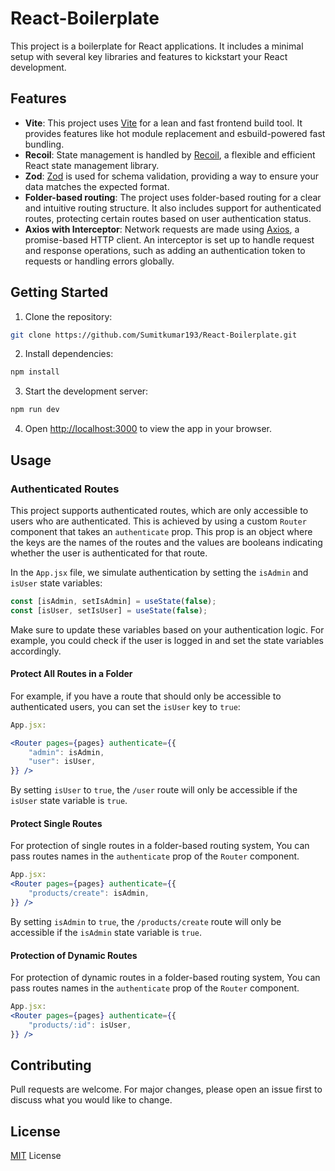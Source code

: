 # React-Boilerplate

This project is a boilerplate for React applications. It includes a minimal setup with several key libraries and features to kickstart your React development.

## Features

- **Vite**: This project uses [Vite](https://vitejs.dev/) for a lean and fast frontend build tool. It provides features like hot module replacement and esbuild-powered fast bundling.
- **Recoil**: State management is handled by [Recoil](https://recoiljs.org/), a flexible and efficient React state management library.
- **Zod**: [Zod](https://github.com/colinhacks/zod) is used for schema validation, providing a way to ensure your data matches the expected format.
- **Folder-based routing**: The project uses folder-based routing for a clear and intuitive routing structure. It also includes support for authenticated routes, protecting certain routes based on user authentication status.
- **Axios with Interceptor**: Network requests are made using [Axios](https://github.com/axios/axios), a promise-based HTTP client. An interceptor is set up to handle request and response operations, such as adding an authentication token to requests or handling errors globally.

## Getting Started

1. Clone the repository:

```bash
git clone https://github.com/Sumitkumar193/React-Boilerplate.git
```

2. Install dependencies:

```bash
npm install
```

3. Start the development server:

```bash
npm run dev
```

4. Open [http://localhost:3000](http://localhost:3000) to view the app in your browser.

## Usage

### Authenticated Routes

This project supports authenticated routes, which are only accessible to users who are authenticated. This is achieved by using a custom `Router` component that takes an `authenticate` prop. This prop is an object where the keys are the names of the routes and the values are booleans indicating whether the user is authenticated for that route.

In the `App.jsx` file, we simulate authentication by setting the `isAdmin` and `isUser` state variables:

```jsx
const [isAdmin, setIsAdmin] = useState(false);
const [isUser, setIsUser] = useState(false);
```

Make sure to update these variables based on your authentication logic. For example, you could check if the user is logged in and set the state variables accordingly.

#### Protect All Routes in a Folder

For example, if you have a route that should only be accessible to authenticated users, you can set the `isUser` key to `true`:

```jsx
App.jsx:

<Router pages={pages} authenticate={{
    "admin": isAdmin,
    "user": isUser,
}} />
```

By setting `isUser` to `true`, the `/user` route will only be accessible if the `isUser` state variable is `true`.

#### Protect Single Routes
For protection of single routes in a folder-based routing system, You can pass routes names in the `authenticate` prop of the `Router` component.

```jsx
App.jsx:
<Router pages={pages} authenticate={{
    "products/create": isAdmin,
}} />
```
By setting `isAdmin` to `true`, the `/products/create` route will only be accessible if the `isAdmin` state variable is `true`.

#### Protection of Dynamic Routes
For protection of dynamic routes in a folder-based routing system, You can pass routes names in the `authenticate` prop of the `Router` component.

```jsx
App.jsx:
<Router pages={pages} authenticate={{
    "products/:id": isUser,
}} />
```


## Contributing

Pull requests are welcome. For major changes, please open an issue first to discuss what you would like to change.

## License

[MIT](https://choosealicense.com/licenses/mit/) License